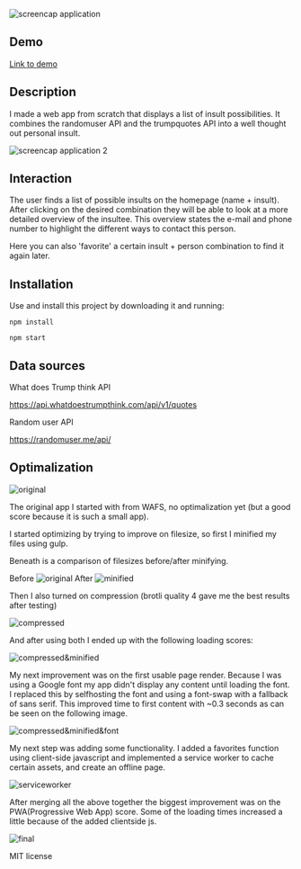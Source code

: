 <!-- Add a link to your live demo in Github Pages 🌐-->

![screencap application](./images/screencap.png 'Screenshot application')

## Demo

[Link to demo](https://insulter-performance-matters.herokuapp.com/)

<!-- ☝️ replace this description with a description of your own work -->

## Description

I made a web app from scratch that displays a list of insult possibilities. It combines the randomuser API and the trumpquotes API into a well thought out personal insult.

![screencap application 2](./images/screencap2.png 'Screenshot application 2')

## Interaction

The user finds a list of possible insults on the homepage (name + insult). After clicking on the desired combination they will be able to look at a more detailed overview of the insultee. This overview states the e-mail and phone number to highlight the different ways to contact this person.

Here you can also 'favorite' a certain insult + person combination to find it again later.

<!-- Add a nice image here at the end of the week, showing off your shiny frontend 📸 -->

<!-- Maybe a table of contents here? 📚 -->

<!-- How about a section that describes how to install this project? 🤓 -->

## Installation

Use and install this project by downloading it and running:

`npm install`

`npm start`

<!-- ...but how does one use this project? What are its features 🤔 -->

<!-- What external data source is featured in your project and what are its properties 🌠 -->

## Data sources

What does Trump think API

https://api.whatdoestrumpthink.com/api/v1/quotes

Random user API

https://randomuser.me/api/

<!-- Maybe a checklist of done stuff and stuff still on your wishlist? ✅ -->

## Optimalization

![original](./images/score_original.png 'Screenshot application')

The original app I started with from WAFS, no optimalization yet (but a good score because it is such a small app).

I started optimizing by trying to improve on filesize, so first I minified my files using gulp.

Beneath is a comparison of filesizes before/after minifying.

Before
![original](./images/original.png 'Screenshot application')
After
![minified](./images/minified.png 'Screenshot application')

Then I also turned on compression (brotli quality 4 gave me the best results after testing)

![compressed](./images/compressed.png 'Screenshot application')

And after using both I ended up with the following loading scores:

![compressed&minified](./images/compressed_minified.png 'Screenshot application')

My next improvement was on the first usable page render. Because I was using a Google font my app didn't display any content until loading the font. I replaced this by selfhosting the font and using a font-swap with a fallback of sans serif. This improved time to first content with ~0.3 seconds as can be seen on the following image.

![compressed&minified&font](./images/font_minify_compress.png 'Screenshot application')

My next step was adding some functionality. I added a favorites function using client-side javascript and implemented a service worker to cache certain assets, and create an offline page.

![serviceworker](./images/serviceworker.png 'Screenshot application')

After merging all the above together the biggest improvement was on the PWA(Progressive Web App) score. Some of the loading times increased a little because of the added clientside js.

![final](./images/final_sw_pwa.png 'Screenshot application')

  <!-- How about a license here? 📜 (or is it a licence?) 🤷 -->

MIT license
